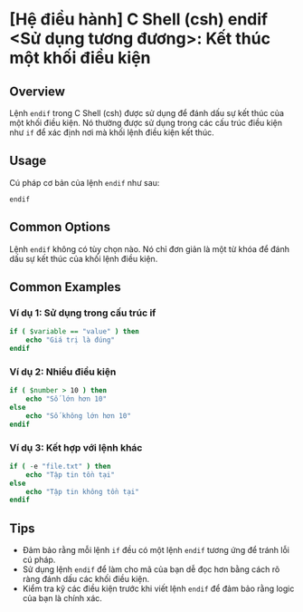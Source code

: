 # [Hệ điều hành] C Shell (csh) endif <Sử dụng tương đương>: Kết thúc một khối điều kiện

## Overview
Lệnh `endif` trong C Shell (csh) được sử dụng để đánh dấu sự kết thúc của một khối điều kiện. Nó thường được sử dụng trong các cấu trúc điều kiện như `if` để xác định nơi mà khối lệnh điều kiện kết thúc.

## Usage
Cú pháp cơ bản của lệnh `endif` như sau:

```
endif
```

## Common Options
Lệnh `endif` không có tùy chọn nào. Nó chỉ đơn giản là một từ khóa để đánh dấu sự kết thúc của khối lệnh điều kiện.

## Common Examples

### Ví dụ 1: Sử dụng trong cấu trúc if
```csh
if ( $variable == "value" ) then
    echo "Giá trị là đúng"
endif
```

### Ví dụ 2: Nhiều điều kiện
```csh
if ( $number > 10 ) then
    echo "Số lớn hơn 10"
else
    echo "Số không lớn hơn 10"
endif
```

### Ví dụ 3: Kết hợp với lệnh khác
```csh
if ( -e "file.txt" ) then
    echo "Tập tin tồn tại"
else
    echo "Tập tin không tồn tại"
endif
```

## Tips
- Đảm bảo rằng mỗi lệnh `if` đều có một lệnh `endif` tương ứng để tránh lỗi cú pháp.
- Sử dụng lệnh `endif` để làm cho mã của bạn dễ đọc hơn bằng cách rõ ràng đánh dấu các khối điều kiện.
- Kiểm tra kỹ các điều kiện trước khi viết lệnh `endif` để đảm bảo rằng logic của bạn là chính xác.